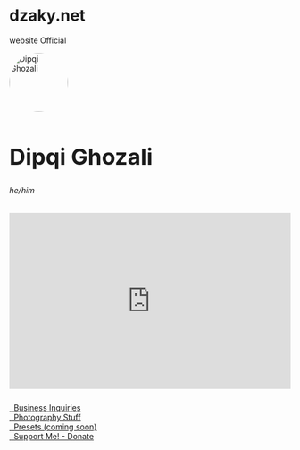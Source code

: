 # dzaky.net
website Official
<html>
<head>
<meta name="color-scheme" content="dark light">
  <meta charset="utf-8" />
    <meta name="author" content="DZAKY SARAGIH">
    <meta name="google-site-verification" content="_UB1LoOZXKB9eKCw9FvN8DCnfrFPqLx2e-oEVl-RJFw" />
    <meta name="google-site-verification" content="WvVBQsQoW-JTos5C6j-vEGs9Tb-eexOA2iv3DTHFRvc" />
    <link rel="icon" type="image/png" href="/assets/icon.png">
    <link rel="image_src" href="dipqighozali.jpg">
    <meta property="fb:admins" content="100053501405339" />
  <meta property="og:type"               content="website, landing page" />
  <meta property="og:title"              content="Dipqi Ghozali" />
  <meta property="og:description"        content="Dipqi Ghozali's Landing Page." />
  <meta property="og:image"              content="dipqighozali.jpg" />
    <meta property="twitter:account_id" content="622422253" />
    <meta name="twitter:site" content="@dzsrg">
    <meta property="og:site_name" content="DZAKY SARAGIH">
  <meta name="viewport" content="width=device-width, initial-scale=0.85" />
	<link rel="stylesheet" href="https://stackpath.bootstrapcdn.com/bootstrap/4.3.1/css/bootstrap.min.css" integrity="sha384-ggOyR0iXCbMQv3Xipma34MD+dH/1fQ784/j6cY/iJTQUOhcWr7x9JvoRxT2MZw1T" crossorigin="anonymous">
  <link rel="stylesheet" href="begaye.css">
	<link rel="stylesheet" href="https://cdnjs.cloudflare.com/ajax/libs/font-awesome/6.3.0/css/fontawesome.min.css" integrity="sha512-cHxvm20nkjOUySu7jdwiUxgGy11vuVPE9YeK89geLMLMMEOcKFyS2i+8wo0FOwyQO/bL8Bvq1KMsqK4bbOsPnA==" crossorigin="anonymous" referrerpolicy="no-referrer" />
<link rel="stylesheet" href="https://cdnjs.cloudflare.com/ajax/libs/font-awesome/6.3.0/css/all.min.css" integrity="sha512-SzlrxWUlpfuzQ+pcUCosxcglQRNAq/DZjVsC0lE40xsADsfeQoEypE+enwcOiGjk/bSuGGKHEyjSoQ1zVisanQ==" crossorigin="anonymous" referrerpolicy="no-referrer" />
  <title>Dipqi Ghozali</title>
</head>
<body>
<div class="container">
  <div class="media mt-5">
    <img src="dipqighozali.jpg" alt="Dipqi Ghozali" class="m-3" alt="image" width="105px" height="105px" style="border-radius: 50%;">
    <div class="media-body m-2">
      <div class="align-items-center mt-2">
     <h1  style="font-size: 40px;">Dipqi Ghozali</h1>
     <h6 style="padding-top: 0,5px;">he/him</h6> 
	    </div>
	    <a id="sebuahikonyangsudahakutarohdiataswoi" href="https://instagr.am/dzsrg" target="_blank"> <i class="fab fa-instagram"> </i> </a>
	    <a id="sebuahikonyangsudahakutarohdiataswoi" href="https://youtube.com/@dzsrg" target="_blank"> <i class="fab fa-youtube"> </i> </a>
	    <a id="sebuahikonyangsudahakutarohdiataswoi" href="https://tiktok.com/@dzsrg" target="_blank"> <i class="fab fa-tiktok"> </i> </a>
	    <a id="sebuahikonyangsudahakutarohdiataswoi" href="https://fb.me/dzsrg" target="_blank"> <i class="fab fa-facebook"> </i> </a>
	    <a id="sebuahikonyangsudahakutarohdiataswoi" href="https://twitter.com/dzsrg" target="_blank"> <i class="fab fa-twitter"> </i> </a>
     	 <a id="sebuahikonyangsudahakutarohdiataswoi" href="https://www.linkedin.com/in/dzsrg"> <i class="fab fa-linkedin"> </i> </a>
    </div>
  </div>
<div class="mt-4" style="display: flex; justify-content: center; padding-bottom: 25px;">
	<iframe width="1110" height="315" src="https://www.youtube.com/embed/videoseries?list=PLCYEbVy_0n64IR1U50nTY9rLOftha3RUd" title="YouTube video player" frameborder="0" allow="accelerometer; autoplay; clipboard-write; encrypted-media; gyroscope; picture-in-picture; web-share" allowfullscreen></iframe>
	</div>
   <!--         
  <div class="col-md-20 col-xl-30">
	  <div class="card bg-c-blue order-card">
<div class="card-block" style="display: flex; justify-content: center;">
                      </div>
	  </div>
</div>
-->
<a href="/cdn-cgi/l/email-protection#cbb8aab2aa8bafa2bbbaa2e5a5aebf" class="btn btn-outline-light btn-block" role="button" target="_blank"><i class="fa fa-envelope">&nbsp;</i> Business Inquiries</a>
	<br>
  <a href="https://unsplash.com/dipqi" class="btn btn-outline-light btn-block" role="button" target="_blank"><i class="fa fa-camera-retro">&nbsp;</i> Photography Stuff</a>
  <br>
  <a href="#" class="btn btn-outline-light btn-block" role="button" target="_blank"><i class="fa fa-sliders">&nbsp;</i> Presets (coming soon)</a>
  <br>
  <a href="https://saweria.co/dipqi" class="btn btn-outline-light btn-block" role="button" target="_blank"><i class="fa fa-dollar">&nbsp;</i> Support Me! - Donate</a>
	</div>
<div class="footer">
	<script data-cfasync="false" src="/cdn-cgi/scripts/5c5dd728/cloudflare-static/email-decode.min.js"></script><script src="https://cdnjs.cloudflare.com/ajax/libs/font-awesome/6.3.0/js/all.min.js" integrity="sha512-2bMhOkE/ACz21dJT8zBOMgMecNxx0d37NND803ExktKiKdSzdwn+L7i9fdccw/3V06gM/DBWKbYmQvKMdAA9Nw==" crossorigin="anonymous" referrerpolicy="no-referrer"></script>
	</div>
</div>
</body>
  
</html>

